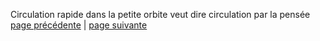 Circulation rapide dans la petite orbite veut dire circulation par la pensée
[page précédente](2024-03-17-06.md) | [page suivante](2024-03-17-08.md)